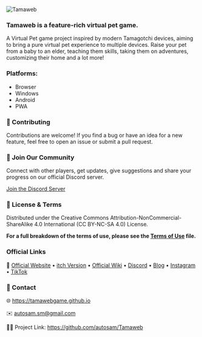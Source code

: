 ![Tamaweb](https://img.itch.zone/aW1nLzIwNjE0MTY1LnBuZw==/original/GkKbBT.png)

### Tamaweb is a feature-rich virtual pet game.

A Virtual Pet game project inspired by modern Tamagotchi devices, aiming to bring a pure virtual pet experience to multiple devices. Raise your pet from a baby to an elder, teaching them skills, taking them on adventures, customizing their home and a lot more!

### Platforms:
- Browser
- Windows
- Android
- PWA

### 🤝 Contributing
Contributions are welcome! If you find a bug or have an idea for a new feature, feel free to open an issue or submit a pull request.

### 💬 Join Our Community
Connect with other players, get updates, give suggestions and share your progress on our official Discord server.

[Join the Discord Server](https://tamawebgame.github.io/discord)

### 📄 License & Terms
Distributed under the Creative Commons Attribution-NonCommercial-ShareAlike 4.0 International (CC BY-NC-SA 4.0) License.

**For a full breakdown of the terms of use, please see the [Terms of Use](TERMS_OF_USE.md) file.**

### Official Links
🔗 [Official Website](https://tamawebgame.github.io/) • [itch Version](https://samandev.itch.io/tamaweb) • [Official Wiki](https://tamaweb.wiki.gg/) • [Discord](https://tamawebgame.github.io/discord) • [Blog](https://tamawebgame.github.io/blog) • [Instagram](https://www.instagram.com/tamaweb_game/) • [TikTok](https://www.tiktok.com/@samandevgames?_t=8rmMbdc7Vnb&_r=1)

### 📧 Contact
🌐 https://tamawebgame.github.io

✉️ autosam.sm@gmail.com

🧑‍💻 Project Link: https://github.com/autosam/Tamaweb